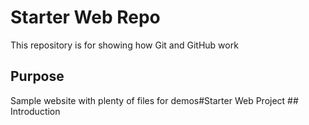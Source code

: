 # Starter Web Repo

This repository is for showing how Git and GitHub work

## Purpose

Sample website with plenty of files for demos#Starter Web Project ## Introduction 
